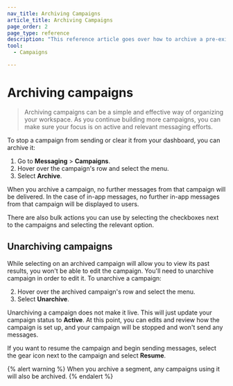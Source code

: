 ```yaml
---
nav_title: Archiving Campaigns
article_title: Archiving Campaigns
page_order: 2
page_type: reference
description: "This reference article goes over how to archive a pre-existing campaign, the effects of archiving a campaign, and how to resume that campaign if needed."
tool:
  - Campaigns

---
```


# Archiving campaigns

> Archiving campaigns can be a simple and effective way of organizing your workspace. As you continue building more campaigns, you can make sure your focus is on active and relevant messaging efforts.

To stop a campaign from sending or clear it from your dashboard, you can archive it:

1. Go to **Messaging** > **Campaigns**.
2. Hover over the campaign's row and select the <i class="fas fa-ellipsis-vertical"></i> menu. 
3. Select **Archive**.

When you archive a campaign, no further messages from that campaign will be delivered. In the case of in-app messages, no further in-app messages from that campaign will be displayed to users.

There are also bulk actions you can use by selecting the checkboxes next to the campaigns and selecting the relevant option.

## Unarchiving campaigns

While selecting on an archived campaign will allow you to view its past results, you won't be able to edit the campaign. You'll need to unarchive campaign in order to edit it. To unarchive a campaign:

2. Hover over the archived campaign's row and select the <i class="fas fa-ellipsis-vertical"></i> menu. 
3. Select **Unarchive**.

Unarchiving a campaign does not make it live. This will just update your campaign status to **Active**. At this point, you can edits and review how the campaign is set up, and your campaign will be stopped and won't send any messages.

If you want to resume the campaign and begin sending messages, select the gear icon next to the campaign and select **Resume**.

{% alert warning %}
When you archive a segment, any campaigns using it will also be archived.
{% endalert %}
